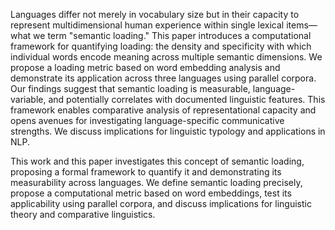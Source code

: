 Languages differ not merely in vocabulary size but in their capacity to represent multidimensional human experience within single lexical items—what we term "semantic loading." This paper introduces a computational framework for quantifying loading: the density and specificity with which individual words encode meaning across multiple semantic dimensions. We propose a loading metric based on word embedding analysis and demonstrate its application across three languages using parallel corpora. Our findings suggest that semantic loading is measurable, language-variable, and potentially correlates with documented linguistic features. This framework enables comparative analysis of representational capacity and opens avenues for investigating language-specific communicative strengths. We discuss implications for linguistic typology and applications in NLP.

This work and this paper investigates this concept of semantic loading, proposing a formal framework to quantify it and demonstrating its measurability across languages. We define semantic loading precisely, propose a computational metric based on word embeddings, test its applicability using parallel corpora, and discuss implications for linguistic theory and comparative linguistics.
